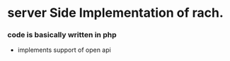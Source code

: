 
# server Side Implementation of rach.
### code is basically written in php
- implements support of open api